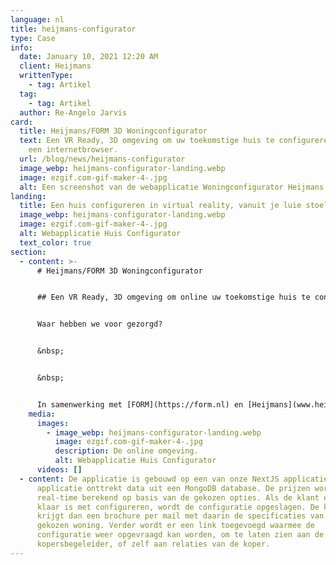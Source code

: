 ```yaml
---
language: nl
title: heijmans-configurator
type: Case
info:
  date: January 10, 2021 12:20 AM
  client: Heijmans
  writtenType:
    - tag: Artikel
  tag:
    - tag: Artikel
  author: Re-Angelo Jarvis
card:
  title: Heijmans/FORM 3D Woningconfigurator
  text: Een VR Ready, 3D omgeving om uw toekomstige huis te configureren vanuit
    een internetbrowser.
  url: /blog/news/heijmans-configurator
  image_webp: heijmans-configurator-landing.webp
  image: ezgif.com-gif-maker-4-.jpg
  alt: Een screenshot van de webapplicatie Woningconfigurator Heijmans
landing:
  title: Een huis configureren in virtual reality, vanuit je luie stoel.
  image_webp: heijmans-configurator-landing.webp
  image: ezgif.com-gif-maker-4-.jpg
  alt: Webapplicatie Huis Configurator
  text_color: true
section:
  - content: >-
      # Heijmans/FORM 3D Woningconfigurator


      ## Een VR Ready, 3D omgeving om online uw toekomstige huis te configureren.


      Waar hebben we voor gezorgd?


      &nbsp;


      &nbsp;


      In samenwerking met [FORM](https://form.nl) en [Heijmans](www.heijmans.nl) hebben een 3D, real-time BIM configurator opgeleverd. Met deze webapplicatie krijgen gebruikers de toekomstige woning in een game engine te zien, waardoor opties goed gevisualiseerd kunnen worden. Dan toch maar een uitbouw of een dakkapel erbij, doordat de klant kan zien hoe het zicht vanuit binnen het huis verandert.
    media:
      images:
        - image_webp: heijmans-configurator-landing.webp
          image: ezgif.com-gif-maker-4-.jpg
          description: De online omgeving.
          alt: Webapplicatie Huis Configurator
      videos: []
  - content: De applicatie is gebouwd op een van onze NextJS applicaties. De
      applicatie onttrekt data uit een MongoDB database. De prijzen worden in
      real-time berekend op basis van de gekozen opties. Als de klant eenmaal
      klaar is met configureren, wordt de configuratie opgeslagen. De klant
      krijgt dan een brochure per mail met daarin de specificaties van de
      gekozen woning. Verder wordt er een link toegevoegd waarmee de
      configuratie weer opgevraagd kan worden, om te laten zien aan de
      kopersbegeleider, of zelf aan relaties van de koper.
---
```

